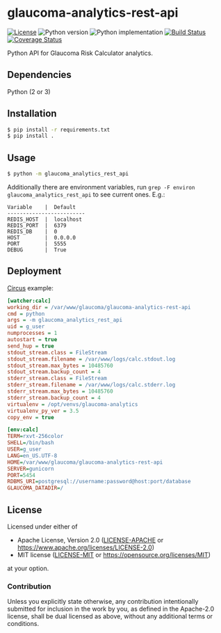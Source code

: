 glaucoma-analytics-rest-api
===========================
[![License](https://img.shields.io/badge/license-Apache--2.0%20OR%20MIT-blue.svg)](https://opensource.org/licenses/Apache-2.0)
![Python version](https://img.shields.io/badge/python-3.5%20%7C%203.6%20%7C%203.7-blue)
![Python implementation](https://camo.githubusercontent.com/600d8a311f7cc4c9a61ea4d1baec40c2e304c067/68747470733a2f2f696d672e736869656c64732e696f2f707970692f696d706c656d656e746174696f6e2f636f766572616c6c732e7376673f7374796c653d666c61742d737175617265)
[![Build Status](https://travis-ci.org/glaucoma/glaucoma-analytics-rest-api.svg?branch=master)](https://travis-ci.org/glaucoma/glaucoma-analytics-rest-api)
[![Coverage Status](https://coveralls.io/repos/github/glaucoma/glaucoma-analytics-rest-api/badge.svg)](https://coveralls.io/github/glaucoma/glaucoma-analytics-rest-api)

Python API for Glaucoma Risk Calculator analytics.

## Dependencies
Python (2 or 3)

## Installation
```sh
$ pip install -r requirements.txt
$ pip install .
```

## Usage
```sh
$ python -m glaucoma_analytics_rest_api
```

Additionally there are environment variables, run `grep -F environ glaucoma_analytics_rest_api` to see current ones. E.g.:

    Variable    |  Default
    -------------------------
    REDIS_HOST  |  localhost
    REDIS_PORT  |  6379
    REDIS_DB    |  0
    HOST        |  0.0.0.0
    PORT        |  5555
    DEBUG       |  True

## Deployment
[Circus](https://circus.readthedocs.io) example:
```ini
[watcher:calc]
working_dir = /var/www/glaucoma/glaucoma-analytics-rest-api
cmd = python
args = -m glaucoma_analytics_rest_api
uid = g_user
numprocesses = 1
autostart = true
send_hup = true
stdout_stream.class = FileStream
stdout_stream.filename = /var/www/logs/calc.stdout.log
stdout_stream.max_bytes = 10485760
stdout_stream.backup_count = 4
stderr_stream.class = FileStream
stderr_stream.filename = /var/www/logs/calc.stderr.log
stderr_stream.max_bytes = 10485760
stderr_stream.backup_count = 4
virtualenv = /opt/venvs/glaucoma-analytics
virtualenv_py_ver = 3.5
copy_env = true

[env:calc]
TERM=rxvt-256color
SHELL=/bin/bash
USER=g_user
LANG=en_US.UTF-8
HOME=/var/www/glaucoma/glaucoma-analytics-rest-api
SERVER=gunicorn
PORT=5454
RDBMS_URI=postgresql://username:password@host:port/database
GLAUCOMA_DATADIR=/
```

## License

Licensed under either of

- Apache License, Version 2.0 ([LICENSE-APACHE](LICENSE-APACHE) or <https://www.apache.org/licenses/LICENSE-2.0>)
- MIT license ([LICENSE-MIT](LICENSE-MIT) or <https://opensource.org/licenses/MIT>)

at your option.

### Contribution

Unless you explicitly state otherwise, any contribution intentionally submitted
for inclusion in the work by you, as defined in the Apache-2.0 license, shall be
dual licensed as above, without any additional terms or conditions.
